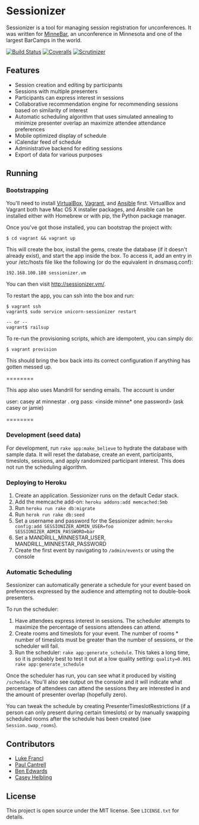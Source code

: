# Sessionizer

Sessionizer is a tool for managing session registration for unconferences. It was written for [MinneBar](http://minnestar.org/minnebar/), an unconference in Minnesota and one of the largest BarCamps in the world.

[![Build Status](http://img.shields.io/travis/minnestar/sessionizer.svg)](https://travis-ci.org/minnestar/sessionizer) [![Coveralls](http://img.shields.io/coveralls/minnestar/sessionizer.svg)](https://coveralls.io/r/minnestar/sessionizer) [![Scrutinizer](http://img.shields.io/scrutinizer/g/minnestar/sessionizer.svg)](https://scrutinizer-ci.com/g/minnestar/sessionizer/)


## Features

* Session creation and editing by participants
* Sessions with multiple presenters
* Participants can express interest in sessions
* Collaborative recommendation engine for recommending sessions based on similarity of interest
* Automatic scheduling algorithm that uses simulated annealing to minimize presenter overlap an maximize attendee attendance preferences 
* Mobile optimized display of schedule
* iCalendar feed of schedule
* Administrative backend for editing sessions
* Export of data for various purposes

## Running

### Bootstrapping

You'll need to install [VirtualBox][], [Vagrant][], and [Ansible][]
first. VirtualBox and Vagrant both have Mac OS X installer packages, and
Ansible can be installed either with Homebrew or with pip, the Python
package manager.

[VirtualBox]: https://www.virtualbox.org/wiki/Downloads
[Vagrant]: http://www.vagrantup.com/downloads.html
[Ansible]: http://docs.ansible.com/intro_installation.html

Once you've got those installed, you can bootstrap the project with:

    $ cd vagrant && vagrant up

This will create the box, install the gems, create the database (if it
doesn't already exist), and start the app inside the box. To access it,
add an entry in your /etc/hosts file like the following (or do the
equivalent in dnsmasq.conf):

    192.168.100.180 sessionizer.vm

You can then visit <http://sessionizer.vm/>.

To restart the app, you can ssh into the box and run:

    $ vagrant ssh
    vagrant$ sudo service unicorn-sessionizer restart

    -- or -- 
    vagrant$ railsup

To re-run the provisioning scripts, which are idempotent, you can simply do:

    $ vagrant provision

This should bring the box back into its correct configuration if
anything has gotten messed up.

========

This app also uses Mandrill for sending emails. The account is under

user: casey at minnestar . org
pass: <inside minne* one password> (ask casey or jamie)

========

### Development (seed data)

For development, run `rake app:make_believe` to hydrate the database with sample
data. It will reset the database, create an event, participants, timeslots, 
sessions, and apply randomized participant interest. This does not run the 
scheduling algorithm.

### Deploying to Heroku

1. Create an application. Sessionizer runs on the default Cedar stack.
2. Add the memcache add-on: `heroku addons:add memcached:5mb`
3. Run `heroku run rake db:migrate`
4. Run `herok run rake db:seed`
5. Set a username and password for the Sessionizer admin: `heroku config:add SESSIONIZER_ADMIN_USER=foo SESSIONIZER_ADMIN_PASSWORD=bar`
6. Set a MANDRILL_MINNESTAR_USER, MANDRILL_MINNESTAR_PASSWORD
7. Create the first event by navigating to `/admin/events` or using the
   console


### Automatic Scheduling

Sessionizer can automatically generate a schedule for your event based on preferences expressed by the audience and attempting not to double-book presenters.

To run the scheduler:

1. Have attendees express interest in sessions. The scheduler attempts to maximize the percentage of sessions attendees can attend.
2. Create rooms and timeslots for your event. The number of rooms * number of timeslots must be greater than the number of sessions, or the scheduler will fail.
3. Run the scheduler: `rake app:generate_schedule`. This takes a long time, so it is probably best to test it out at a low quality setting: `quality=0.001 rake app:generate_schedule`

Once the scheduler has run, you can see what it produced by visiting `/schedule`. You'll also see output on the console and it will indicate what percentage of attendees can attend the sessions they are interested in and the amount of presenter overlap (hopefully zero).

You can tweak the schedule by creating PresenterTimeslotRestrictions (if a person can only present during certain timeslots) or by manually swapping scheduled rooms after the schedule has been created (see `Session.swap_rooms`).


## Contributors

* [Luke Francl](http://luke.francl.org)
* [Paul Cantrell](http://innig.net/)
* [Ben Edwards](http://www.alttext.com/)
* [Casey Helbling](http://softwareforgood.com/team)

## License

This project is open source under the MIT license. See `LICENSE.txt` for details.

